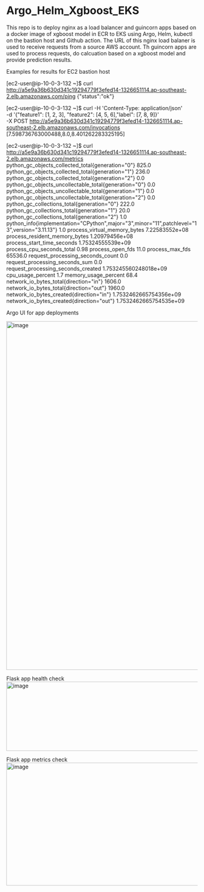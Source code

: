 # Argo_Helm_Xgboost_EKS

This repo is to deploy nginx as a load balancer and guincorn apps based on a docker image of xgboost model in ECR to EKS using Argo, Helm, kubectl on the bastion host and Github action. The URL of this nginx load balaner is used to receive requests from a source AWS account. Th guincorn apps are used to process requests, do calcuation based on a xgboost model and provide prediction results. 

Examples for results for EC2 bastion host

[ec2-user@ip-10-0-3-132 ~]$ curl http://a5e9a36b630d341c19294779f3efed14-1326651114.ap-southeast-2.elb.amazonaws.com/ping
{"status":"ok"}

[ec2-user@ip-10-0-3-132 ~]$ curl -H 'Content-Type: application/json' \
   -d '{"feature1": [1, 2, 3], "feature2": [4, 5, 6],"label": [7, 8, 9]}' \
   -X POST http://a5e9a36b630d341c19294779f3efed14-1326651114.ap-southeast-2.elb.amazonaws.com/invocations
[7.598736763000488,8.0,8.401262283325195]


[ec2-user@ip-10-0-3-132 ~]$ curl http://a5e9a36b630d341c19294779f3efed14-1326651114.ap-southeast-2.elb.amazonaws.com/metrics
python_gc_objects_collected_total{generation="0"} 825.0
python_gc_objects_collected_total{generation="1"} 236.0
python_gc_objects_collected_total{generation="2"} 0.0
python_gc_objects_uncollectable_total{generation="0"} 0.0
python_gc_objects_uncollectable_total{generation="1"} 0.0
python_gc_objects_uncollectable_total{generation="2"} 0.0
python_gc_collections_total{generation="0"} 222.0
python_gc_collections_total{generation="1"} 20.0
python_gc_collections_total{generation="2"} 1.0
python_info{implementation="CPython",major="3",minor="11",patchlevel="13",version="3.11.13"} 1.0
process_virtual_memory_bytes 7.22583552e+08
process_resident_memory_bytes 1.20979456e+08
process_start_time_seconds 1.75324555539e+09
process_cpu_seconds_total 0.98
process_open_fds 11.0
process_max_fds 65536.0
request_processing_seconds_count 0.0
request_processing_seconds_sum 0.0
request_processing_seconds_created 1.753245560248018e+09
cpu_usage_percent 1.7
memory_usage_percent 68.4
network_io_bytes_total{direction="in"} 1606.0
network_io_bytes_total{direction="out"} 1960.0
network_io_bytes_created{direction="in"} 1.7532462665754356e+09
network_io_bytes_created{direction="out"} 1.7532462665754535e+09

Argo UI for app deployments

<img width="1850" height="917" alt="image" src="https://github.com/user-attachments/assets/d373b8c8-3ccb-4657-b583-74c635d7a099" />

Flask app health check 
<img width="1044" height="182" alt="image" src="https://github.com/user-attachments/assets/9d1f7f6d-854e-45c0-8699-efaabc511921" />

Flask app metrics check 
<img width="1869" height="323" alt="image" src="https://github.com/user-attachments/assets/3e7dbba5-aa15-40a6-a429-98b280e30e98" />



